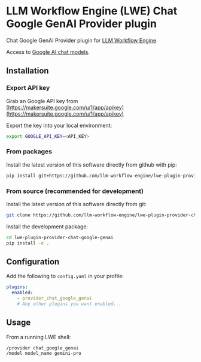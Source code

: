 # LLM Workflow Engine (LWE) Chat Google GenAI Provider plugin

Chat Google GenAI Provider plugin for [LLM Workflow Engine](https://github.com/llm-workflow-engine/llm-workflow-engine)

Access to [Google AI chat models](https://ai.google.dev/models).

## Installation

### Export API key

Grab an Google API key from [https://makersuite.google.com/u/1/app/apikey](https://makersuite.google.com/u/1/app/apikey)

Export the key into your local environment:

```bash
export GOOGLE_API_KEY=<API_KEY>
```

### From packages

Install the latest version of this software directly from github with pip:

```bash
pip install git+https://github.com/llm-workflow-engine/lwe-plugin-provider-chat-google-genai
```

### From source (recommended for development)

Install the latest version of this software directly from git:

```bash
git clone https://github.com/llm-workflow-engine/lwe-plugin-provider-chat-google-genai.git
```

Install the development package:

```bash
cd lwe-plugin-provider-chat-google-genai
pip install -e .
```

## Configuration

Add the following to `config.yaml` in your profile:

```yaml
plugins:
  enabled:
    - provider_chat_google_genai
    # Any other plugins you want enabled...
```

## Usage

From a running LWE shell:

```
/provider chat_google_genai
/model model_name gemini-pro
```
